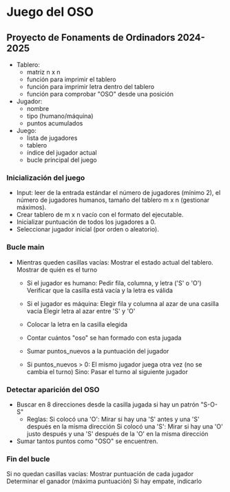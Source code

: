 # Juego del OSO
## Proyecto de Fonaments de Ordinadors 2024-2025

- Tablero:
    - matriz n x n
    - función para imprimir el tablero
    - función para imprimir letra dentro del tablero
    - función para comprobar "OSO" desde una posición
- Jugador:
    - nombre
    - tipo (humano/máquina)
    - puntos acumulados
- Juego:
    - lista de jugadores
    - tablero
    - índice del jugador actual
    - bucle principal del juego

### Inicialización del juego
- Input: leer de la entrada estándar el número de jugadores (mínimo 2), el número de jugadores humanos, tamaño del tablero m x n (gestionar máximos).
- Crear tablero de m x n vacío con el formato del ejecutable.
- Inicializar puntuación de todos los jugadores a 0.
- Seleccionar jugador inicial (por orden o aleatorio).

### Bucle main
- Mientras queden casillas vacías:
    Mostrar el estado actual del tablero.
    Mostrar de quién es el turno
    
    - Si el jugador es humano:
        Pedir fila, columna, y letra ('S' o 'O')
        Verificar que la casilla está vacía y la letra es válida
    - Si el jugador es máquina:
        Elegir fila y columna al azar de una casilla vacía
        Elegir letra al azar entre 'S' y 'O'

    - Colocar la letra en la casilla elegida

    - Contar cuántos "oso" se han formado con esta jugada

    - Sumar puntos_nuevos a la puntuación del jugador
  
    - Si puntos_nuevos > 0:
        El mismo jugador juega otra vez (no se cambia el turno)
      Sino:
        Pasar el turno al siguiente jugador

### Detectar aparición del OSO
- Buscar en 8 direcciones desde la casilla jugada si hay un patrón "S-O-S"
  - Reglas:
    Si colocó una 'O':
        Mirar si hay una 'S' antes y una 'S' después en la misma dirección
    Si colocó una 'S':
        Mirar si hay una 'O' justo después y una 'S' después de la 'O' en la misma dirección
- Sumar tantos puntos como "OSO" se encuentren.

### Fin del bucle
Si no quedan casillas vacías:
    Mostrar puntuación de cada jugador
    Determinar el ganador (máxima puntuación)
    Si hay empate, indicarlo

